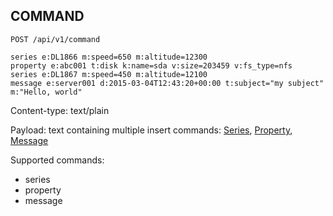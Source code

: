 ## COMMAND

```
POST /api/v1/command
```

```
series e:DL1866 m:speed=650 m:altitude=12300
property e:abc001 t:disk k:name=sda v:size=203459 v:fs_type=nfs
series e:DL1867 m:speed=450 m:altitude=12100
message e:server001 d:2015-03-04T12:43:20+00:00 t:subject="my subject" m:"Hello, world"
```

Content-type: text/plain

Payload: text containing multiple insert commands: [Series](#command-'series'), [Property](#command-'property'), [Message](#command-'message')

Supported commands:

* series
* property
* message



